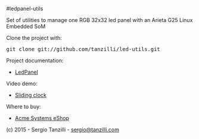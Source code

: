 #ledpanel-utils

Set of utilities to manage one RGB 32x32 led panel with 
an Arieta G25 Linux Embedded SoM

Clone the project with:

<pre>
git clone git://github.com/tanzilli/led-utils.git
</pre>

Project documentation:

* [LedPanel](http://www.acmesystems.it/ledpanel)

Video demo:

* [Sliding clock](http://www.youtube.com/embed/Qszwey7jYl4)

Where to buy:

* [Acme Systems eShop](http://www.acmesystems.it/catalog_arietta)

(c) 2015 - Sergio Tanzilli - sergio@tanzilli.com
